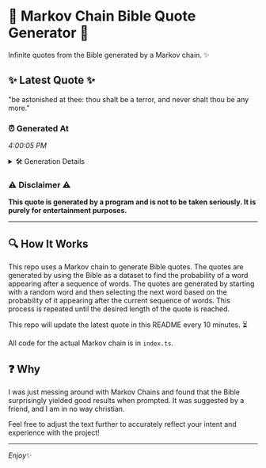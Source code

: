 # 📖 Markov Chain Bible Quote Generator 📖

Infinite quotes from the Bible generated by a Markov chain. ✨

## ✨ Latest Quote ✨
"be astonished at thee: thou shalt be a terror, and never shalt thou be any more."

### ⏰ Generated At
*4:00:05 PM*

<details>
    <summary>🛠️ Generation Details</summary>
    <p>
        <strong>🌱 Seed:</strong> be<br>
        <strong>🔄 Iterations:</strong> 15<br>
        <strong>📜 Context History:</strong><br>[ be ]: astonished<br>[ be, astonished ]: at<br>[ be, astonished, at ]: thee:<br>[ be, astonished, at, thee: ]: thou<br>[ be, astonished, at, thee:, thou ]: shalt<br>[ be, astonished, at, thee:, thou, shalt ]: be<br>[ astonished, at, thee:, thou, shalt, be ]: a<br>[ at, thee:, thou, shalt, be, a ]: terror,<br>[ thee:, thou, shalt, be, a, terror, ]: and<br>[ thou, shalt, be, a, terror,, and ]: never<br>[ shalt, be, a, terror,, and, never ]: shalt<br>[ be, a, terror,, and, never, shalt ]: thou<br>[ a, terror,, and, never, shalt, thou ]: be<br>[ terror,, and, never, shalt, thou, be ]: any<br>[ and, never, shalt, thou, be, any ]: more.<br>
    </p>
</details>

### ⚠️ Disclaimer ⚠️
**This quote is generated by a program and is not to be taken seriously. It is purely for entertainment purposes.**

---

## 🔍 How It Works

This repo uses a Markov chain to generate Bible quotes. The quotes are generated by using the Bible as a dataset to find the probability of a word appearing after a sequence of words. The quotes are generated by starting with a random word and then selecting the next word based on the probability of it appearing after the current sequence of words. This process is repeated until the desired length of the quote is reached.

This repo will update the latest quote in this README every 10 minutes. ⏳

All code for the actual Markov chain is in `index.ts`.

## ❓ Why

I was just messing around with Markov Chains and found that the Bible surprisingly yielded good results when prompted. 
It was suggested by a friend, and I am in no way christian.

Feel free to adjust the text further to accurately reflect your intent and experience with the project!

---

*Enjoy*✨
